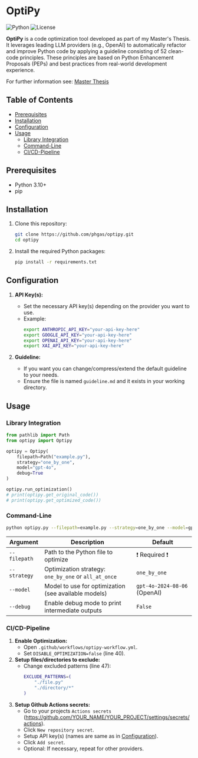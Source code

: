 # OptiPy

![Python](https://img.shields.io/badge/python-3.10+-blue)
![License](https://img.shields.io/badge/license-MIT-green)

**OptiPy** is a code optimization tool developed as part of my Master's Thesis. It leverages leading LLM providers (e.g., OpenAI) to automatically refactor and improve Python code by applying a guideline consisting of 52 clean-code principles. These principles are based on Python Enhancement Proposals (PEPs) and best practices from real-world development experience. 

For further information see: [Master Thesis](https://epub.technikum-wien.at/search/quick?query=OptiPy)

## Table of Contents

- [Prerequisites](#Prerequisites)
- [Installation](#Installation)
- [Configuration](#Configuration)
- [Usage](#Usage)
  - [Library Integration](#Library-Integration)
  - [Command-Line](#Command-Line)
  - [CI/CD-Pipeline](#CI/CD-Pipeline)

## Prerequisites

- Python 3.10+
- pip


## Installation

1. Clone this repository:
    ```bash
    git clone https://github.com/phgas/optipy.git
    cd optipy
    ```

2. Install the required Python packages:
    ```bash
    pip install -r requirements.txt
    ```

## Configuration
1. **API Key(s):**
   - Set the necessary API key(s) depending on the provider you want to use.
   - Example:
        ```bash
        export ANTHROPIC_API_KEY="your-api-key-here"
        export GOOGLE_API_KEY="your-api-key-here"
        export OPENAI_API_KEY="your-api-key-here"
        export XAI_API_KEY="your-api-key-here"
        ```

2. **Guideline:**
   - If you want you can change/compress/extend the default guideline to your needs.
   - Ensure the file is named `guideline.md` and it exists in your working directory.
    

## Usage

### Library Integration
```python
from pathlib import Path
from optipy import Optipy

optipy = Optipy(
    filepath=Path("example.py"),
    strategy="one_by_one",
    model="gpt-4o",
    debug=True
)

optipy.run_optimization()
# print(optipy.get_original_code())
# print(optipy.get_optimized_code())
```

### Command-Line

```bash
python optipy.py --filepath=example.py --strategy=one_by_one --model=gpt-4o --debug
```
| Argument     | Description                                          | Default                      |
|--------------|------------------------------------------------------|------------------------------|
| `--filepath` | Path to the Python file to optimize                  | ❗️ Required ❗️                 |
| `--strategy` | Optimization strategy: `one_by_one` or `all_at_once` | `one_by_one`                 |
| `--model`    | Model to use for optimization (see available models) | `gpt-4o-2024-08-06` (OpenAI) |
| `--debug`    | Enable debug mode to print intermediate outputs      | `False`                      |


### CI/CD-Pipeline
1. **Enable Optimization:**
   - Open `.github/workflows/optipy-workflow.yml`.
   - Set `DISABLE_OPTIMIZATION=false` (line 40).
2. **Setup files/directories to exclude:**
    - Change excluded patterns (line 47):
        ```bash
        EXCLUDE_PATTERNS=(
            "./file.py" 
            "./directory/*"
        )
        ```
3. **Setup Github Actions secrets:**
   - Go to your projects `Actions secrets` (https://github.com/YOUR_NAME/YOUR_PROJECT/settings/secrets/actions).
   - Click `New repository secret`.
   - Setup API key(s) (names are same as in [Configuration](#Configuration)).
   - Click `Add secret`.
   - Optional: If necessary, repeat for other providers.

